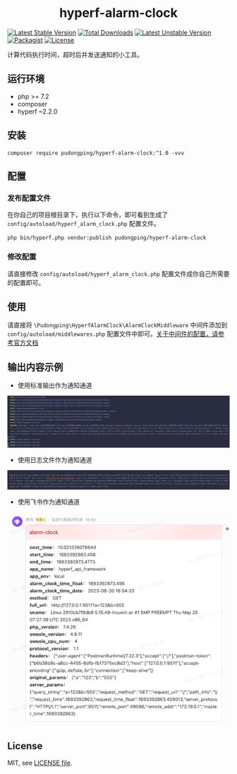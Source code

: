 <h1 align="center">hyperf-alarm-clock</h1>

<p align="center">

[![Latest Stable Version](https://poser.pugx.org/pudongping/hyperf-alarm-clock/v/stable.svg)](https://packagist.org/packages/pudongping/hyperf-alarm-clock)
[![Total Downloads](https://poser.pugx.org/pudongping/hyperf-alarm-clock/downloads.svg)](https://packagist.org/packages/pudongping/hyperf-alarm-clock)
[![Latest Unstable Version](https://poser.pugx.org/pudongping/hyperf-alarm-clock/v/unstable.svg)](https://packagist.org/packages/pudongping/hyperf-alarm-clock)
[![Packagist](https://img.shields.io/packagist/v/pudongping/hyperf-alarm-clock.svg)](https://github.com/pudongping/hyperf-alarm-clock)
[![License](https://poser.pugx.org/pudongping/hyperf-alarm-clock/license)](https://packagist.org/packages/pudongping/hyperf-alarm-clock)

</p>

计算代码执行时间，超时后并发送通知的小工具。

## 运行环境

- php >= 7.2
- composer
- hyperf ~2.2.0

## 安装

```shell
composer require pudongping/hyperf-alarm-clock:^1.0 -vvv
```

## 配置

### 发布配置文件

在你自己的项目根目录下，执行以下命令，即可看到生成了 `config/autoload/hyperf_alarm_clock.php` 配置文件。

```shell
php bin/hyperf.php vendor:publish pudongping/hyperf-alarm-clock
```

### 修改配置

请直接修改 `config/autoload/hyperf_alarm_clock.php` 配置文件成你自己所需要的配置即可。

## 使用

请直接将 `\Pudongping\HyperfAlarmClock\AlarmClockMiddleware` 中间件添加到 `config/autoload/middlewares.php` 配置文件中即可。[关于中间件的配置，请参考官方文档](https://hyperf.wiki/3.0/#/zh-cn/middleware/middleware)

## 输出内容示例

- 使用标准输出作为通知通道

![stdout](./images/stdout.png)

- 使用日志文件作为通知通道

![logging](./images/logging.png)

- 使用飞书作为通知通道

![feishu](./images/feishu.png)

## License

MIT, see [LICENSE file](LICENSE).

